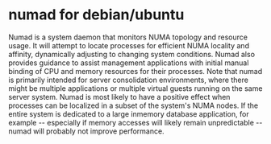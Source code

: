 # numad for debian/ubuntu

Numad is a system daemon that monitors NUMA topology and resource usage. It will attempt to locate processes for efficient NUMA  locality and  affinity,  dynamically  adjusting  to  changing system conditions. Numad also provides guidance to  assist  management  applications  with initial manual binding of CPU and memory resources for their processes. Note that numad is primarily intended for server consolidation environments,  where  there might be multiple applications or multiple virtual guests running on the same server system.  Numad is most likely to have a  positive  effect  when processes can be localized in a subset of the system's NUMA nodes.  If the entire system is dedicated to a large  inmemory  database  application,  for  example  --  especially  if memory accesses will likely remain unpredictable -- numad  will  probably  not improve performance.
